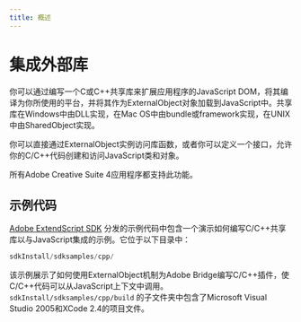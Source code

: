 ```yaml
---
title: 概述
---
```

# 集成外部库

你可以通过编写一个C或C++共享库来扩展应用程序的JavaScript DOM，将其编译为你所使用的平台，并将其作为ExternalObject对象加载到JavaScript中。共享库在Windows中由DLL实现，在Mac OS中由bundle或framework实现，在UNIX中由SharedObject实现。

你可以直接通过ExternalObject实例访问库函数，或者你可以定义一个接口，允许你的C/C++代码创建和访问JavaScript类和对象。

所有Adobe Creative Suite 4应用程序都支持此功能。

## 示例代码

[Adobe ExtendScript SDK](https://github.com/Adobe-CEP/CEP-Resources/tree/master/ExtendScript-Toolkit) 分发的示例代码中包含一个演示如何编写C/C++共享库以与JavaScript集成的示例。它位于以下目录中：

```javascript
sdkInstall/sdksamples/cpp/
```

该示例展示了如何使用ExternalObject机制为Adobe Bridge编写C/C++插件，使C/C++代码可以从JavaScript上下文中调用。`sdkInstall/sdksamples/cpp/build` 的子文件夹中包含了Microsoft Visual Studio 2005和XCode 2.4的项目文件。
